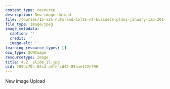 ```yaml
---
content_type: resource
description: New image Upload
file: /courses/15-s21-nuts-and-bolts-of-business-plans-january-iap-2014/f09dc70c02cda4fecd4285bae122ef96_4.2._slide_15.jpg
file_type: image/jpeg
image_metadata:
  caption: ''
  credit: ''
  image-alt: ''
learning_resource_types: []
ocw_type: OCWImage
resourcetype: Image
title: 4.2._slide_15.jpg
uid: f09dc70c-02cd-a4fe-cd42-85bae122ef96
---
```

New image Upload

